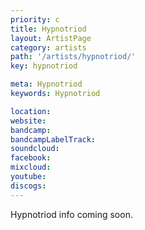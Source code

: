 ```yaml
---
priority: c
title: Hypnotriod
layout: ArtistPage
category: artists
path: '/artists/hypnotriod/'
key: hypnotriod

meta: Hypnotriod
keywords: Hypnotriod

location: 
website: 
bandcamp: 
bandcampLabelTrack: 
soundcloud: 
facebook: 
mixcloud: 
youtube: 
discogs: 
---
```


Hypnotriod info coming soon.

